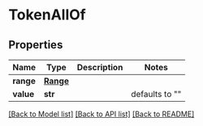 # TokenAllOf

## Properties
Name | Type | Description | Notes
------------ | ------------- | ------------- | -------------
**range** | [**Range**](Range.md) |  | 
**value** | **str** |  | defaults to ""

[[Back to Model list]](../README.md#documentation-for-models) [[Back to API list]](../README.md#documentation-for-api-endpoints) [[Back to README]](../README.md)


